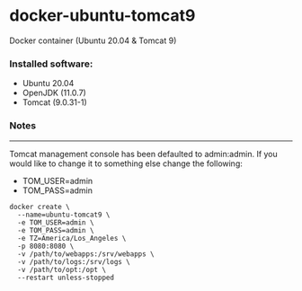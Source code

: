 # docker-ubuntu-tomcat9
Docker container (Ubuntu 20.04 &amp; Tomcat 9)

### Installed software:
* Ubuntu 20.04
* OpenJDK (11.0.7)
* Tomcat (9.0.31-1)



### Notes
***
Tomcat management console has been defaulted to admin:admin. If you would like to change it to something else change the following:
* TOM_USER=admin
* TOM_PASS=admin


```
docker create \
  --name=ubuntu-tomcat9 \
  -e TOM_USER=admin \
  -e TOM_PASS=admin \
  -e TZ=America/Los_Angeles \
  -p 8080:8080 \
  -v /path/to/webapps:/srv/webapps \
  -v /path/to/logs:/srv/logs \
  -v /path/to/opt:/opt \
  --restart unless-stopped
```
